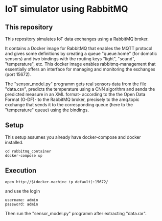 # IoT simulator using RabbitMQ

## This repository

This repository simulates IoT data exchanges using a RabbitMQ broker. 

It contains a Docker image for RabbitMQ that enables the MQTT protocol and gives some definitions by creating a queue "queue.home" (for domotic sensors) and two bindings with the routing keys "light", "sound", "temperature", etc.
This docker image enables rabbitmq-management that essentially offers an interface for managing and monitoring the exchanges (port 15672).

The "sensor_model.py" programm gets real sensors data from the file "data.csv", predicts the temperature using a CNN algorithm and sends the predicted measure in an XML format- according to the the Open Data Format (O-DF)- to the RabbitMQ broker, precisely to the amq.topic exchange that sends it to the corresponding queue (here to the "temperature" queue) using the bindings.

## Setup

This setup assumes you already have docker-compose and docker installed.

```
cd rabbitmq_container
docker-compose up
```

## Execution

```
open http://$(docker-machine ip default):15672/
```
and use the login

```
username: admin
password: admin
```
Then run the "sensor_model.py" programm after extracting "data.rar".
